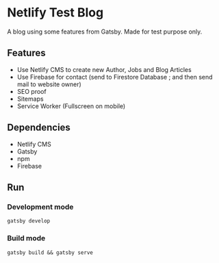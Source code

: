 # Netlify Test Blog
A blog using some features from Gatsby. Made for test purpose only. 

## Features
- Use Netlify CMS to create new Author, Jobs and Blog Articles
- Use Firebase for contact (send to Firestore Database ; and then send mail to website owner)
- SEO proof 
- Sitemaps 
- Service Worker (Fullscreen on mobile)

## Dependencies
- Netlify CMS 
- Gatsby
- npm 
- Firebase 

## Run
### Development mode
`gatsby develop`

### Build mode
`gatsby build && gatsby serve`

